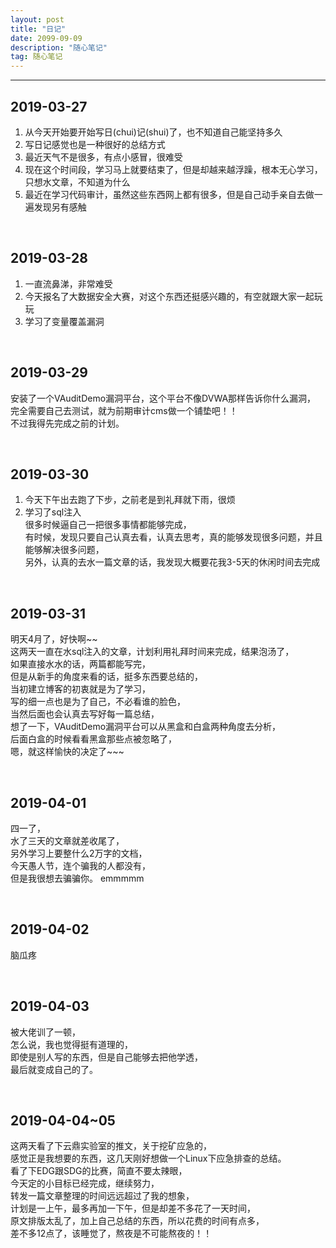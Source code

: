 ```yaml
---
layout: post
title: "日记"
date: 2099-09-09
description: "随心笔记"
tag: 随心笔记
---
```

---

**2019-03-27**
---------------
1. 从今天开始要开始写日(chui)记(shui)了，也不知道自己能坚持多久
2. 写日记感觉也是一种很好的总结方式
3. 最近天气不是很多，有点小感冒，很难受
4. 现在这个时间段，学习马上就要结束了，但是却越来越浮躁，根本无心学习，只想水文章，不知道为什么
5. 最近在学习代码审计，虽然这些东西网上都有很多，但是自己动手亲自去做一遍发现另有感触

<br>

**2019-03-28**
----------------
1. 一直流鼻涕，非常难受
2. 今天报名了大数据安全大赛，对这个东西还挺感兴趣的，有空就跟大家一起玩玩
3. 学习了变量覆盖漏洞

<br>

**2019-03-29**
----------------
安装了一个VAuditDemo漏洞平台，这个平台不像DVWA那样告诉你什么漏洞，<br>
完全需要自己去测试，就为前期审计cms做一个铺垫吧！！<br>
不过我得先完成之前的计划。

<br>

**2019-03-30**
---------------
1. 今天下午出去跑了下步，之前老是到礼拜就下雨，很烦
2. 学习了sql注入 <br>
很多时候逼自己一把很多事情都能够完成，<br>
有时候，发现只要自己认真去看，认真去思考，真的能够发现很多问题，并且能够解决很多问题，<br>
另外，认真的去水一篇文章的话，我发现大概要花我3-5天的休闲时间去完成

<br>

**2019-03-31**
---------------
明天4月了，好快啊~~ <br>
这两天一直在水sql注入的文章，计划利用礼拜时间来完成，结果泡汤了，<br>
如果直接水水的话，两篇都能写完，<br>
但是从新手的角度来看的话，挺多东西要总结的，<br>
当初建立博客的初衷就是为了学习，<br>
写的细一点也是为了自己，不必看谁的脸色，<br>
当然后面也会认真去写好每一篇总结，<br>
想了一下，VAuditDemo漏洞平台可以从黑盒和白盒两种角度去分析，<br>
后面白盒的时候看看黑盒那些点被忽略了，<br>
嗯，就这样愉快的决定了~~~

<br>

**2019-04-01**
---------------
四一了，<br>
水了三天的文章就差收尾了，<br>
另外学习上要整什么2万字的文档，<br>
今天愚人节，连个骗我的人都没有，<br>
但是我很想去骗骗你。
emmmmm

<br>

**2019-04-02**
---------------
脑瓜疼 <br>

<br>

**2019-04-03**
---------------
被大佬训了一顿，<br>
怎么说，我也觉得挺有道理的，<br>
即使是别人写的东西，但是自己能够去把他学透，<br>
最后就变成自己的了。

<br>

**2019-04-04~05**
---------------
这两天看了下云鼎实验室的推文，关于挖矿应急的，<br>
感觉正是我想要的东西，这几天刚好想做一个Linux下应急排查的总结。<br>
看了下EDG跟SDG的比赛，简直不要太辣眼，<br>
今天定的小目标已经完成，继续努力，<br>
转发一篇文章整理的时间远远超过了我的想象，<br>
计划是一上午，最多再加一下午，但是却差不多花了一天时间，<br>
原文排版太乱了，加上自己总结的东西，所以花费的时间有点多，<br>
差不多12点了，该睡觉了，熬夜是不可能熬夜的！！
